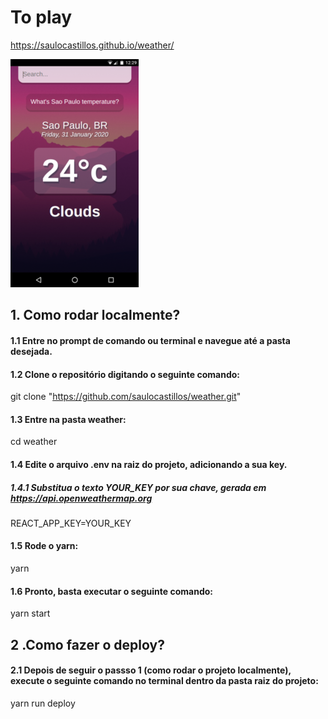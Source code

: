 # To play

https://saulocastillos.github.io/weather/

![alt text](./src/assets/screen.png)

## 1. Como rodar localmente?

#### 1.1 Entre no prompt de comando ou terminal e navegue até a pasta desejada.

#### 1.2 Clone o repositório digitando o seguinte comando:

  git clone "https://github.com/saulocastillos/weather.git"

#### 1.3 Entre na pasta weather:

  cd weather

#### 1.4 Edite o arquivo .env na raiz do projeto, adicionando a sua key.
##### 1.4.1 Substitua o texto YOUR_KEY por sua chave, gerada em https://api.openweathermap.org

  REACT_APP_KEY=YOUR_KEY

#### 1.5 Rode o yarn:

  yarn

#### 1.6 Pronto, basta executar o seguinte comando:

  yarn start

## 2 .Como fazer o deploy?

#### 2.1 Depois de seguir o passso 1 (como rodar o projeto localmente), execute o seguinte comando no terminal dentro da pasta raiz do projeto:

  yarn run deploy